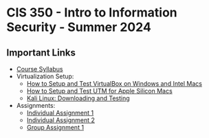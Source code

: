 # CIS 350 - Intro to Information Security - Summer 2024

## Important Links

* [Course Syllabus](SYLLABUS.md)
* Virtualization Setup:
    * [How to Setup and Test VirtualBox on Windows and Intel Macs](VIRTUALBOX.md)
    * [How to Setup and Test UTM for Apple Silicon Macs](UTM.md)
    * [Kali Linux: Downloading and Testing](KALI.md)
* Assignments:
    * [Individual Assignment 1](I_ASSIGN1.md)
    * [Individual Assignment 2](I_ASSIGN2.md)
    * [Group Assignment 1](G_ASSIGN1.md)